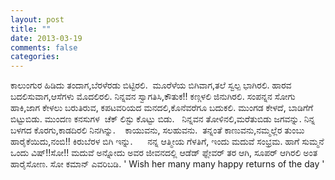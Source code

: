 ```yaml
---
layout: post
title: ""
date: 2013-03-19
comments: false
categories: 
---
```



ಕಾಲುಂಗುರ ಹಿಡಿದು ತಂದಾಗ,ಬೆರಳೆರಡು ಬಿಟ್ಟಿರಲಿ.  ಮೂರೆಳೆಯ ಬಿಗಿವಾಗ,ತಲೆ ಸ್ವಲ್ಪ ಭಾಗಿರಲಿ.  ಹಾರವ ಬದಲಿಸುವಾಗ,ಆಸೆಗಳು ಮೊದಲಿರಲಿ.  ನಿನ್ನವನ ಸ್ವಾಗತಿಸಿ,ಕೌತುಕ!! ಕಣ್ಗಳಲಿ ಜಿನುಗಿರಲಿ.  ಸಂಪನ್ನನ ಸೋಗು ಹಾಕಿ,ಜಾಗ ಕೇಳಲು ಬರುತಿರುವ, ಕಪಟವರಿಯದ ಮನದಲಿ,ಕೊನೆವರೆಗೂ ಬದುಕಲಿ.  ಮುಂಗಡ ಕೇಳದೆ, ಬಾಡಿಗೆಗೆ ಬಿಟ್ಟುಬಿಡು.  ಮುಂದಣ ಕನಸುಗಳ  ಚೆಕ್ ಲಿಸ್ಟು ಕೊಟ್ಟು ಬಿಡು.   ನಿನ್ನವನ ತೋಳಿನಲಿ,ಮರೆತುಬಿಡು ಜಗವನ್ನು. ನಿನ್ನ ಬಳಗದ ಕೊರಗು,ಕಾಡದಿರಲಿ ನಿನಗಿನ್ನು.    ಕಾಯುವನು, ಸಲಹುವನು.  ತನ್ನಂತೆ ಕಾಣುವನು,ನಮ್ಮಲ್ಲೆರ ತುಂಬು ಹಾರೈಕೆಯಿದು,ನಂಬಿ!! ಕಿರುಬೆರಳ ಬಿಗಿ ಇನ್ನು.                 ನನ್ನ ಆತ್ಮೀಯ ಗೆಳತಿಗೆ, ಇಂದು ಮದುವೆ ಸಂಭ್ರಮ.  ಹಾಗೆ ಸುಮ್ಮನೆ ಒಂದು ವಿಷ್!!ಸೋ!! ಮದುವೆ ಅನ್ನೋದು ಅವರ ಜೀವನದಲ್ಲಿ ಆಡೆಡ್ ಫ್ಲೇವರ್ ತರ ಆಗಿ, ಸೂಪರ್ ಆಗಿರಲಿ ಅಂತ ಹಾರೈಸೋಣ.   ಸೋ ಕಮಾನ್ ಎವರಿಬಡಿ.  ' Wish her many many happy returns of the day '
